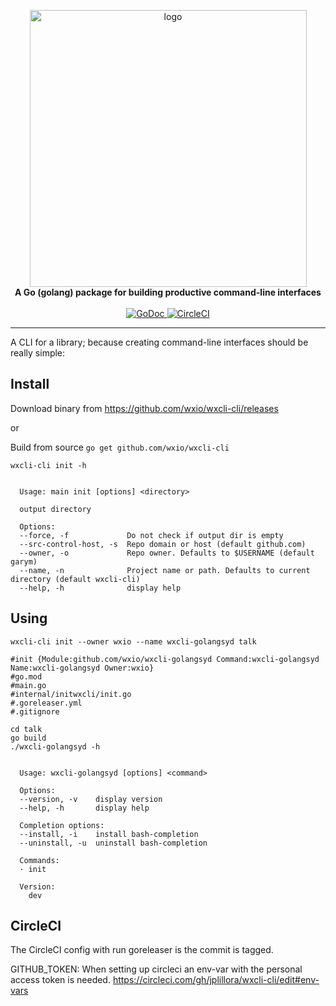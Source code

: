 <p align="center">
<img width="443" alt="logo" src="https://user-images.githubusercontent.com/633843/57529538-84a22780-7378-11e9-9235-312633dc125e.png"><br>
<b>A Go (golang) package for building productive command-line interfaces</b><br><br>
<a href="https://godoc.org/github.com/wxio/wxcli#WXCli" rel="nofollow">
	<img src="https://camo.githubusercontent.com/42566bdba17f1a0c86c1a1de859d6ab70bde1457/68747470733a2f2f676f646f632e6f72672f6769746875622e636f6d2f6a70696c6c6f72612f6f7074733f7374617475732e737667" alt="GoDoc" data-canonical-src="https://godoc.org/github.com/wxio/wxcli?status.svg" style="max-width:100%;">
</a>
<a href="https://circleci.com/gh/wxio/wxcli" rel="nofollow">
	<img src="https://camo.githubusercontent.com/34202387888c6b05f640653a29bb1e204f5a9e19/68747470733a2f2f636972636c6563692e636f6d2f67682f6a70696c6c6f72612f6f7074732e7376673f7374796c653d736869656c6426636972636c652d746f6b656e3d36396566396336616330643863656263623335346262383563333737656365666637376266623162" alt="CircleCI" data-canonical-src="https://circleci.com/gh/wxio/wxcli.svg?style=shield&amp;circle-token=69ef9c6ac0d8cebcb354bb85c377eceff77bfb1b" style="max-width:100%;">
</a>
</p>

---

A CLI for a library; because creating command-line interfaces should be really simple:

## Install
Download binary from https://github.com/wxio/wxcli-cli/releases

or

Build from source `go get github.com/wxio/wxcli-cli`

`wxcli-cli init -h`
<!--tmpl,code=plain:go run main.go init -h -->
``` plain 

  Usage: main init [options] <directory>

  output directory

  Options:
  --force, -f             Do not check if output dir is empty
  --src-control-host, -s  Repo domain or host (default github.com)
  --owner, -o             Repo owner. Defaults to $USERNAME (default garym)
  --name, -n              Project name or path. Defaults to current directory (default wxcli-cli)
  --help, -h              display help

```
<!--/tmpl-->

## Using

`wxcli-cli init --owner wxio --name wxcli-golangsyd talk`
<!--tmpl,code=plain:go run main.go init --owner wxio --name wxcli-golangsyd talk -->
``` plain 
#init {Module:github.com/wxio/wxcli-golangsyd Command:wxcli-golangsyd Name:wxcli-golangsyd Owner:wxio}
#go.mod
#main.go
#internal/initwxcli/init.go
#.goreleaser.yml
#.gitignore
```
<!--/tmpl-->

```
cd talk
go build
./wxcli-golangsyd -h
```
<!--tmpl,code=plain:cd talk; go run main.go -h -->
``` plain 

  Usage: wxcli-golangsyd [options] <command>

  Options:
  --version, -v    display version
  --help, -h       display help

  Completion options:
  --install, -i    install bash-completion
  --uninstall, -u  uninstall bash-completion

  Commands:
  · init

  Version:
    dev

```
<!--/tmpl-->

## CircleCI

The CircleCI config with run goreleaser is the commit is tagged.

GITHUB_TOKEN: When setting up circleci an env-var with the personal access token is needed. https://circleci.com/gh/jplillora/wxcli-cli/edit#env-vars

